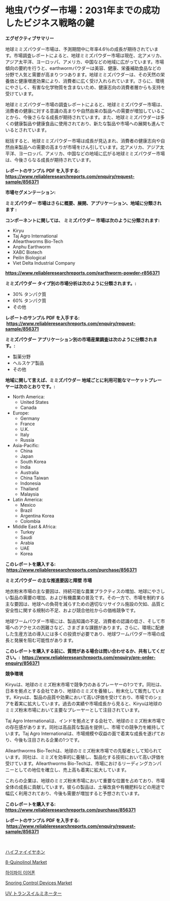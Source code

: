 <p><h1>地虫パウダー市場：2031年までの成功したビジネス戦略の鍵</h1></p><p><strong>エグゼクティブサマリー</strong></p>
<p><p>地球ミミズパウダー市場は、予測期間中に年率4.6％の成長が期待されています。市場調査レポートによると、地球ミミズパウダー市場は現在、北アメリカ、アジア太平洋、ヨーロッパ、アメリカ、中国などの地域に広がっています。市場傾向の要約を行うと、earthwormパウダーは美容、健康、栄養補助食品などの分野で人気と需要が高まりつつあります。地球ミミズパウダーは、その天然の栄養価と健康増進効果により、消費者に広く受け入れられています。さらに、環境にやさしく、有害な化学物質を含まないため、健康志向の消費者層からも支持を受けています。</p><p>地球ミミズパウダー市場の調査レポートによると、地球ミミズパウダー市場は、消費者の健康に対する意識の高まりや自然由来の製品への需要が増加していることから、今後さらなる成長が期待されています。また、地球ミミズパウダーは多くの健康製品や健康食品に使用されており、新たな製品や市場への展開も進んでいるとされています。</p><p>総括すると、地球ミミズパウダー市場は成長が見込まれ、消費者の健康志向や自然由来製品への需要の高まりが市場をけん引しています。北アメリカ、アジア太平洋、ヨーロッパ、アメリカ、中国などの地域に広がる地球ミミズパウダー市場は、今後さらなる成長が期待されています。</p></p>
<p><strong>レポートのサンプル PDF を入手する: <a href="https://www.reliableresearchreports.com/enquiry/request-sample/856371">https://www.reliableresearchreports.com/enquiry/request-sample/856371</a></strong></p>
<p><strong>市場セグメンテーション:</strong></p>
<p><strong> ミミズパウダー 市場はさらに概要、展開、アプリケーション、地域に分類されます :</strong></p>
<p><strong>コンポーネントに関しては、 ミミズパウダー 市場は次のように分類されます: &nbsp;</strong></p>
<p><ul><li>Kiryu</li><li>Taj Agro International</li><li>Allearthworms Bio-Tech</li><li>Anphu Earthworm</li><li>XABC Biotech</li><li>Peilin Biological</li><li>Viet Delta Industrial Company</li></ul></p>
<p><strong><a href="https://www.reliableresearchreports.com/earthworm-powder-r856371">https://www.reliableresearchreports.com/earthworm-powder-r856371</a></strong></p>
<p><strong> ミミズパウダー タイプ別の市場分析は次のように分類されます。:</strong></p>
<p><ul><li>30% タンパク質</li><li>60% タンパク質</li><li>その他</li></ul></p>
<p><strong>レポートのサンプル PDF を入手する: &nbsp;<a href="https://www.reliableresearchreports.com/enquiry/request-sample/856371">https://www.reliableresearchreports.com/enquiry/request-sample/856371</a></strong></p>
<p><strong> ミミズパウダー アプリケーション別の市場産業調査は次のように分類されます。:</strong></p>
<p><ul><li>製薬分野</li><li>ヘルスケア製品</li><li>その他</li></ul></p>
<p><strong>地域に関して言えば、ミミズパウダー 地域ごとに利用可能なマーケットプレーヤーは次のとおりです。:</strong></p>
<p><ul>
    <li>
        North America:
        <ul>
            <li>United States</li>
            <li>Canada</li>
        </ul>
    </li>
    <li>
        Europe:
        <ul>
            <li>Germany</li>
            <li>France</li>
            <li>U.K.</li>
            <li>Italy</li>
            <li>Russia</li>
        </ul>
    </li>
    <li>
        Asia-Pacific:
        <ul>
            <li>China</li>
            <li>Japan</li>
            <li>South Korea</li>
            <li>India</li>
            <li>Australia</li>
            <li>China Taiwan</li>
            <li>Indonesia</li>
            <li>Thailand</li>
            <li>Malaysia</li>
        </ul>
    </li>
    <li>
        Latin America:
        <ul>
            <li>Mexico</li>
            <li>Brazil</li>
            <li>Argentina Korea</li>
            <li>Colombia</li>
        </ul>
    </li>
    <li>
        Middle East & Africa:
        <ul>
            <li>Turkey</li>
            <li>Saudi</li>
            <li>Arabia</li>
            <li>UAE</li>
            <li>Korea</li>
        </ul>
    </li>
    </ul></p>
<p><strong>このレポートを購入する: &nbsp;<a href="https://www.reliableresearchreports.com/purchase/856371">https://www.reliableresearchreports.com/purchase/856371</a></strong></p>
<p><strong>ミミズパウダー の主な推進要因と障壁 市場</strong></p>
<p><p>地衣粉末市場の主な要因は、持続可能な農業プラクティスの増加、地球にやさしい製品の需要の増加、および有機農業の普及です。その一方で、市場を制約する主な要因は、地球への負荷を減らすための適切なリサイクル施設の欠如、品質と安全性に関する規制の不足、および競合他社からの価格競争です。</p><p>地球ワームパウダー市場には、製品知識の不足、消費者の認識の低さ、そして市場へのアクセスの困難さなど、さまざまな課題があります。さらに、環境に配慮した生産方法の導入には多くの投資が必要であり、地球ワームパウダー市場の成長と発展を阻む可能性があります。</p></p>
<p><strong>このレポートを購入する前に、質問がある場合は問い合わせるか、共有してください。:&nbsp; <a href="https://www.reliableresearchreports.com/enquiry/pre-order-enquiry/856371">https://www.reliableresearchreports.com/enquiry/pre-order-enquiry/856371</a></strong></p>
<p><strong>競争環境</strong></p>
<p><p>Kiryuは、地球のミミズ粉末市場で競争力のあるプレーヤーの1つです。同社は、日本を拠点とする会社であり、地球のミミズを養殖し、粉末化して販売しています。Kiryuは、製品の品質や効果において高い評価を受けており、市場でのシェアを着実に拡大しています。過去の実績や市場成長から見ると、Kiryuは地球のミミズ粉末市場において主要なプレーヤーとして注目されています。</p><p>Taj Agro Internationalは、インドを拠点とする会社で、地球のミミズ粉末市場での存在感があります。同社は高品質な製品を提供し、市場での競争力を維持しています。Taj Agro Internationalは、市場規模や収益の面で着実な成長を遂げており、今後も注目される企業の1つです。</p><p>Allearthworms Bio-Techは、地球のミミズ粉末市場での先駆者として知られています。同社は、ミミズを効率的に養殖し、製品化する技術において高い評価を受けています。Allearthworms Bio-Techは、市場におけるリーディングカンパニーとしての地位を確立し、売上高も着実に拡大しています。</p><p>これらの企業は、地球のミミズ粉末市場において重要な位置を占めており、市場全体の成長に貢献しています。彼らの製品は、土壌改良や有機肥料などの用途で幅広く利用されており、今後も需要が増加すると予想されています。</p></p>
<p><strong>このレポートを購入する: &nbsp; <a href="https://www.reliableresearchreports.com/purchase/856371">https://www.reliableresearchreports.com/purchase/856371</a></strong></p>
<p><strong>レポートのサンプル PDF を入手する: &nbsp;<a href="https://www.reliableresearchreports.com/enquiry/request-sample/856371">https://www.reliableresearchreports.com/enquiry/request-sample/856371</a></strong><strong></strong></p>
<p>&nbsp;</p>
<p><p><a href="https://medium.com/@rodhoppe07/%E3%83%8F%E3%82%A4%E3%83%95%E3%82%A1%E3%82%A4%E3%82%A4%E3%83%A4%E3%83%9B%E3%83%B3%E5%B8%82%E5%A0%B4%E8%A6%8F%E6%A8%A1%E3%81%A8%E5%B8%82%E5%A0%B4%E5%8B%95%E5%90%91-%E5%AE%8C%E5%85%A8%E3%81%AA%E7%94%A3%E6%A5%AD%E6%A6%82%E8%A6%81-2024%E5%B9%B4%E3%81%8B%E3%82%892031%E5%B9%B4-14dcadb1e83a">ハイファイイヤホン</a></p><p><a href="https://issuu.com/reportprime-2/docs/8-quinolinol-market-size-2030.pptx">8-Quinolinol Market</a></p><p><a href="https://medium.com/@jerrodhilll68/%ED%95%98%EC%9D%B4-%ED%8C%8C%EC%9D%B4-%EC%9D%B4%EC%96%B4%ED%8F%B0-%EC%8B%9C%EC%9E%A5-%EC%A1%B0%EC%82%AC-%EB%B3%B4%EA%B3%A0%EC%84%9C-%EA%B7%B8-%EC%97%AD%EC%82%AC-%EB%B0%8F-2024%EB%85%84%EB%B6%80%ED%84%B0-2031%EB%85%84%EA%B9%8C%EC%A7%80%EC%9D%98-%EC%98%88%EC%B8%A1-1e7dc10843e6">하이파이 이어폰</a></p><p><a href="https://github.com/globismark/Market-Research-Report-List-3/blob/main/snoring-control-devices-market.md">Snoring Control Devices Market</a></p><p><a href="https://github.com/RudyBoyer2017/Market-Research-Report-List-1/blob/main/840420458869.md">UV トランスイルミネーター</a></p></p>
